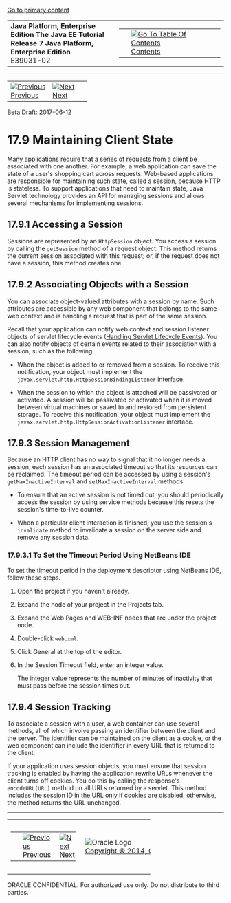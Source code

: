 [Go to primary content](#BEGIN)

<table>
<colgroup>
<col width="50%" />
<col width="50%" />
</colgroup>
<tbody>
<tr class="odd">
<td><strong>Java Platform, Enterprise Edition The Java EE Tutorial</strong><br />
<strong>Release 7 Java Platform, Enterprise Edition</strong><br />
E39031-02</td>
<td><table>
<tbody>
<tr class="odd">
<td> </td>
<td><a href="toc.htm"><img src="../../dcommon/gifs/toc.gif" alt="Go To Table Of Contents" /><br />
<span class="icon">Contents</span></a></td>
</tr>
</tbody>
</table></td>
</tr>
</tbody>
</table>

-----

<table>
<tbody>
<tr class="odd">
<td><a href="servlets008.htm"><img src="../../dcommon/gifs/leftnav.gif" alt="Previous" /><br />
<span class="icon">Previous</span></a> </td>
<td><a href="servlets010.htm"><img src="../../dcommon/gifs/rightnav.gif" alt="Next" /><br />
<span class="icon">Next</span></a></td>
<td> </td>
</tr>
</tbody>
</table>

Beta Draft: 2017-06-12

# 17.9 Maintaining Client State

Many applications require that a series of requests from a client be
associated with one another. For example, a web application can save the
state of a user's shopping cart across requests. Web-based applications
are responsible for maintaining such state, called a session, because
HTTP is stateless. To support applications that need to maintain state,
Java Servlet technology provides an API for managing sessions and allows
several mechanisms for implementing sessions.

## 17.9.1 Accessing a Session

Sessions are represented by an `HttpSession` object. You access a
session by calling the `getSession` method of a request object. This
method returns the current session associated with this request; or, if
the request does not have a session, this method creates one.

## 17.9.2 Associating Objects with a Session

You can associate object-valued attributes with a session by name. Such
attributes are accessible by any web component that belongs to the same
web context and is handling a request that is part of the same session.

Recall that your application can notify web context and session listener
objects of servlet lifecycle events ([Handling Servlet Lifecycle
Events](servlets002.htm#BNAFJ)). You can also notify objects of certain
events related to their association with a session, such as the
following.

  - When the object is added to or removed from a session. To receive
    this notification, your object must implement the
    `javax.servlet.http.HttpSessionBindingListener` interface.

  - When the session to which the object is attached will be passivated
    or activated. A session will be passivated or activated when it is
    moved between virtual machines or saved to and restored from
    persistent storage. To receive this notification, your object must
    implement the `javax.servlet.http.HttpSessionActivationListener`
    interface.

## 17.9.3 Session Management

Because an HTTP client has no way to signal that it no longer needs a
session, each session has an associated timeout so that its resources
can be reclaimed. The timeout period can be accessed by using a
session's `getMaxInactiveInterval` and `setMaxInactiveInterval` methods.

  - To ensure that an active session is not timed out, you should
    periodically access the session by using service methods because
    this resets the session's time-to-live counter.

  - When a particular client interaction is finished, you use the
    session's `invalidate` method to invalidate a session on the server
    side and remove any session data.

### 17.9.3.1 To Set the Timeout Period Using NetBeans IDE

To set the timeout period in the deployment descriptor using NetBeans
IDE, follow these steps.

1.  Open the project if you haven't already.

2.  Expand the node of your project in the Projects tab.

3.  Expand the Web Pages and WEB-INF nodes that are under the project
    node.

4.  Double-click `web.xml`.

5.  Click General at the top of the editor.

6.  In the Session Timeout field, enter an integer value.
    
    The integer value represents the number of minutes of inactivity
    that must pass before the session times out.

## 17.9.4 Session Tracking

To associate a session with a user, a web container can use several
methods, all of which involve passing an identifier between the client
and the server. The identifier can be maintained on the client as a
cookie, or the web component can include the identifier in every URL
that is returned to the client.

If your application uses session objects, you must ensure that session
tracking is enabled by having the application rewrite URLs whenever the
client turns off cookies. You do this by calling the response's
`encodeURL(URL)` method on all URLs returned by a servlet. This method
includes the session ID in the URL only if cookies are disabled;
otherwise, the method returns the URL unchanged.

-----

<table style="width:66%;">
<colgroup>
<col width="33%" />
<col width="0%" />
<col width="33%" />
</colgroup>
<tbody>
<tr class="odd">
<td><table style="width:96%;">
<colgroup>
<col width="0%" />
<col width="48%" />
<col width="48%" />
</colgroup>
<tbody>
<tr class="odd">
<td> </td>
<td><a href="servlets008.htm"><img src="../../dcommon/gifs/leftnav.gif" alt="Previous" /><br />
<span class="icon">Previous</span></a> </td>
<td><a href="servlets010.htm"><img src="../../dcommon/gifs/rightnav.gif" alt="Next" /><br />
<span class="icon">Next</span></a></td>
</tr>
</tbody>
</table></td>
<td><img src="../../dcommon/gifs/oracle.gif" alt="Oracle Logo" class="copyrightlogo" /> <a href="../../dcommon/html/cpyr.htm"><br />
<span class="copyrightlogo">Copyright © 2014, Oracle and/or its affiliates. All rights reserved.</span></a></td>
<td><table>
<tbody>
<tr class="odd">
<td> </td>
<td><a href="toc.htm"><img src="../../dcommon/gifs/toc.gif" alt="Go To Table Of Contents" /><br />
<span class="icon">Contents</span></a></td>
</tr>
</tbody>
</table></td>
</tr>
</tbody>
</table>

ORACLE CONFIDENTIAL. For authorized use only. Do not distribute to third parties.
